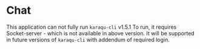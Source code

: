 # Chat
This application can not fully run ```karaqu-cli``` v1.5.1
To run, it requires Socket-server - which is not available in above version. It will be supported in future versions of ```karaqu-cli``` with addendum of required login.

